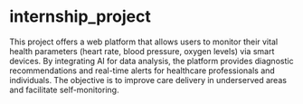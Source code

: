# internship_project
 This project offers a web  platform that allows users to monitor their vital health parameters (heart rate, blood pressure, oxygen levels) via smart devices. By integrating AI for data analysis, the platform provides diagnostic recommendations and real-time alerts for healthcare professionals and individuals. The objective is to improve care delivery in underserved areas and facilitate self-monitoring.
